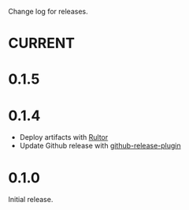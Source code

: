 Change log for releases.

# CURRENT

# 0.1.5

# 0.1.4

* Deploy artifacts with [Rultor](http://doc.rultor.com/)
* Update Github release with [github-release-plugin](https://github.com/jutzig/github-release-plugin)

# 0.1.0

Initial release.
